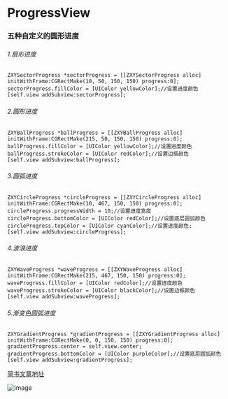 # ProgressView

### 五种自定义的圆形进度

###### 1.扇形进度
```
ZXYSectorProgress *sectorProgress = [[ZXYSectorProgress alloc] initWithFrame:CGRectMake(10, 50, 150, 150) progress:0];
sectorProgress.fillColor = [UIColor yellowColor];//设置进度颜色
[self.view addSubview:sectorProgress];
```

###### 2.圆形进度
```
ZXYBallProgress *ballProgress = [[ZXYBallProgress alloc] initWithFrame:CGRectMake(215, 50, 150, 150) progress:0];
ballProgress.fillColor = [UIColor yellowColor];//设置进度颜色
ballProgress.strokeColor = [UIColor redColor];//设置边框颜色
[self.view addSubview:ballProgress];
```

###### 3.圆弧进度
```
ZXYCircleProgress *circleProgress = [[ZXYCircleProgress alloc] initWithFrame:CGRectMake(10, 467, 150, 150) progress:0];
circleProgress.progressWidth = 10;//设置进度宽度
circleProgress.bottomColor = [UIColor redColor];//设置底层圆弧颜色
circleProgress.topColor = [UIColor cyanColor];//设置进度颜色;
[self.view addSubview:circleProgress];
```

###### 4.波浪进度
```
ZXYWaveProgress *waveProgress = [[ZXYWaveProgress alloc] initWithFrame:CGRectMake(215, 467, 150, 150) progress:0];
waveProgress.fillColor = [UIColor redColor];//设置进度颜色
waveProgress.strokeColor = [UIColor blackColor];//设置边框颜色
[self.view addSubview:waveProgress];
```

###### 5.渐变色圆弧进度
```
ZXYGradientProgress *gradientProgress = [[ZXYGradientProgress alloc] initWithFrame:CGRectMake(0, 0, 150, 150) progress:0];
gradientProgress.center = self.view.center;
gradientProgress.bottomColor = [UIColor purpleColor];//设置底层圆弧颜色
[self.view addSubview:gradientProgress];
```
[简书文章地址](http://www.jianshu.com/p/08dc5ff5ea9a)

![image](https://github.com/ZhaoGluTtoNy/ProgressView/blob/master/ProgressView/ZXYProgressView/demo.gif)
